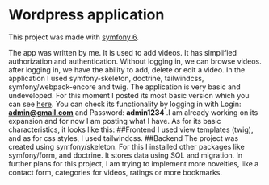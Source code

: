 # Wordpress application

This project was made with [symfony 6](https://symfony.com/releases/6.0).

The app was written by me. It is used to add videos.  It has simplified authorization and authentication. Without logging in, we can browse videos. after logging in, we have the ability to add, delete or edit a video. In the application I used symfony-skeleton, doctrine, tailwindcss, symfony/webpack-encore and twig. The application is very basic and undeveloped. For this moment I posted its most basic version which you can see [here](http://deniii.ct8.pl/). You can check its functionality by logging in with Login: **admin@gmail.com** and Password: **admin1234** .I am already working on its expansion and for now I am posting what I have. 
As for its basic characteristics, it looks like this:
##Frontend
I used view templates (twig), and as for css styles, I used tailwindcss.
##Backend
The project was created using symfony/skeleton. For this I installed other packages like symfony/form, and doctrine. It stores data using SQL and migration.
In further plans for this project, I am trying to implement more novelties, like a contact form, categories for videos, ratings or more bookmarks. 
